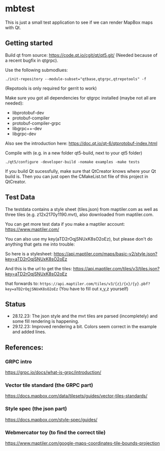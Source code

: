 # mbtest

This is just a small test application to see if we can render MapBox maps with Qt.

## Getting started

Build qt from source: https://code.qt.io/cgit/qt/qt5.git/ (Needed because of a recent bugfix in qtgrpc).

Use the following submodlues:

```./init-repository --module-subset="qtbase,qtgrpc,qtrepotools" -f```

(Repotools is only required for gerrit to work)

Make sure you got all dependencies for qtgrpc installed (maybe not all are needed):

* libprotobuf-dev
* protobuf-compiler
* protobuf-compiler-grpc
* libgrpc++-dev
* libgrpc-dev

Also see the introduction here: https://doc.qt.io/qt-6/qtprotobuf-index.html

Compile with (e.g. in a new folder qt5-build, next to your qt5 folder)

```./qt5/configure -developer-build -nomake examples -make tests```

If you build Qt sucessfully, make sure that QtCreator knows where your Qt build is.
Then you can just open the CMakeList.txt file of this project in QtCreator.

## Test Data

The testdata contains a style sheet (tiles.json) from maptiler.com as well as three tiles (e.g. z12x2170y1190.mvt), also downloaded from maptiler.com.

You can get more test data if you make a maptiler account: https://www.maptiler.com/

You can also use my key(aTD2rOqjSNUxK8sO2oEz), but please don't do anything that gets me into trouble:

So here is a stylesheet: https://api.maptiler.com/maps/basic-v2/style.json?key=aTD2rOqjSNUxK8sO2oEz

And this is the url to get the tiles:
https://api.maptiler.com/tiles/v3/tiles.json?key=aTD2rOqjSNUxK8sO2oEz

that forwards to:
```https://api.maptiler.com/tiles/v3/{z}/{x}/{y}.pbf?key=aTD2rOqjSNUxK8sO2oEz```
(You have to fill out x,y,z yourself)


## Status

* 28.12.23: The json style and the mvt tiles are parsed (incompletely) and some fill rendering is happening.
* 29.12.23: Improved rendering a bit. Colors seem correct in the example and added lines.


## References:

### GRPC intro
https://grpc.io/docs/what-is-grpc/introduction/

### Vector tile standard (the GRPC part)
https://docs.mapbox.com/data/tilesets/guides/vector-tiles-standards/

### Style spec (the json part)
https://docs.mapbox.com/style-spec/guides/

### Webmercator toy (to find the correct tile)
https://www.maptiler.com/google-maps-coordinates-tile-bounds-projection